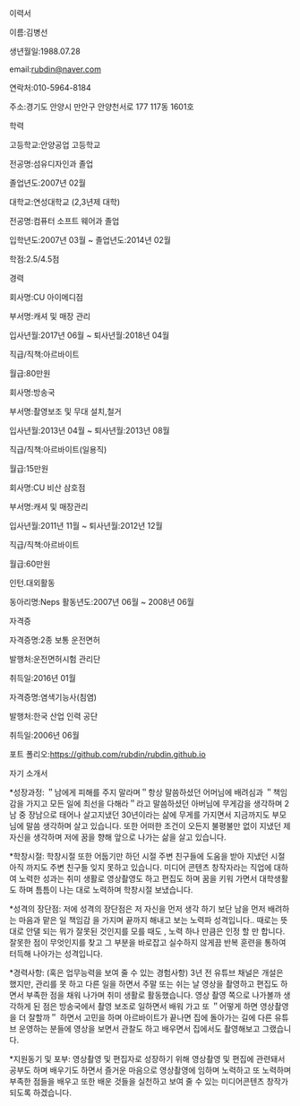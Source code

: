 이력서

이름:김병선

생년월일:1988.07.28

email:rubdin@naver.com

연락처:010-5964-8184

주소:경기도 안양시 만안구 안양천서로 177 117동 1601호

학력 

고등학교:안양공업 고등학교 

전공명:섬유디자인과 졸업 

졸업년도:2007년 02월


대학교:연성대학교 (2,3년제 대학)


전공명:컴퓨터 소프트 웨어과 졸업 

입학년도:2007년 03월 ~ 졸업년도:2014년 02월 

학점:2.5/4.5점

경력

회사명:CU 아이메디점 

부서명:캐셔 및 매장 관리 

입사년월:2017년 06월 ~ 퇴사년월:2018년 04월 

직급/직책:아르바이트 

월급:80만원

회사명:방송국 

부서명:촬영보조 및 무대 설치,철거 

입사년월:2013년 04월 ~ 퇴사년월:2013년 08월 

직급/직책:아르바이트(일용직) 

월급:15만원

회사명:CU 비산 삼호점 

부서명:캐셔 및 매장관리 

입사년월:2011년 11월 ~ 퇴사년월:2012년 12월 

직급/직책:아르바이트 

월급:60만원

인턴.대외활동 

동아리명:Neps 활동년도:2007년 06월 ~ 2008년 06월

자격증 

자격증명:2종 보통 운전면허 

발행처:운전면허시험 관리단 

취득일:2016년 01월

자격증명:염색기능사(침염) 

발행처:한국 산업 인력 공단 

취득일:2006년 06월

포트 폴리오:https://github.com/rubdin/rubdin.github.io


자기 소개서

*성장과정:
＂남에게 피해를 주지 말라며＂항상 말씀하셨던 어머님에 배려심과 ＂책임감을 가지고 모든 일에 최선을 다해라＂라고 말씀하셨던
아버님에 무게감을 생각하며 2남 중 장남으로 태어나 살고지냈던 30년이라는 삶에 무게를 가지면서 지금까지도 부모님에 말씀 생각하며 살고 있습니다. 또한 어떠한 조건이 오든지 불평불만 없이 지냈던 제 자신을 생각하며 저에 꿈을 향해 앞으로 나가는 삶을 살고 있습니다.

*학창시절:
학창시절 또한 어둡기만 하던 시절 주변 친구들에 도움을 받아 지냈던 시절 아직 까지도 주변 친구들 잊지 못하고 있습니다. 미디어 콘텐츠 창작자라는 직업에 대하여 노력한 성과는 취미 생활로 영상촬영도 하고 편집도 하며 꿈을 키워 가면서 대학생활도 하며 틈틈이 나는 대로 노력하며 학창시절 보냈습니다.

*성격의 장단점:
저에 성격의 장단점은 저 자신을 먼저 생각 하기 보단 남을 먼저 배려하는 마음과 맡은 일 책임감 을 가지며 끝까지 해내고 보는 노력파 성격입니다.. 때로는 뜻대로 안댈 되는 뭐가 잘못된 것인지를 모를 때도 , 노력 하나 만큼은 인정 할 만 합니다. 잘못한 점이 무엇인지를 찾고 그 부분을 바로잡고 실수하지 않게끔 반복 훈련을 통하여 터득해 나아가는 성격입니다.

*경력사항: (혹은 업무능력을 보여 줄 수 있는 경험사항)
3년 전 유튜브 채널은 개설은 했지만, 관리를 못 하고 다른 일을 하면서 주말 또는 쉬는 날 영상을 촬영하고 편집도 하면서 부족한 점을 채워 나가며 취미 생활로 활동했습니다. 영상 촬영 쪽으로 나가볼까 생각하게 된 점은 방송국에서 촬영 보조로 일하면서 배워 가고 또
＂어떻게 하면 영상촬영을 더 잘할까＂ 하면서 고민을 하며 아르바이트가 끝나면 집에 돌아가는 길에 다른 유튜브 운영하는 분들에 영상을 보면서 관찰도 하고 배우면서 집에서도 촬영해보고 그랬습니다.

*지원동기 및 포부:
영상촬영 및 편집자로 성장하기 위해 영상촬영 및 편집에 관련돼서 공부도 하며 배우기도 하면서 즐거운 마음으로 영상촬영에 임하며 노력하고 또 노력하며 부족한 점들을 배우고 또한 배운 것들을 실천하고 보여 줄 수 있는 미디어콘텐츠 창작가 되도록 하겠습니다.
